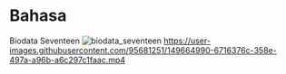 # Bahasa
Biodata Seventeen 
![biodata_seventeen](https://user-images.githubusercontent.com/95681251/149664776-023dc278-88fc-4862-830a-18b1c6360cf6.gif)
https://user-images.githubusercontent.com/95681251/149664990-6716376c-358e-497a-a96b-a6c297c1faac.mp4
